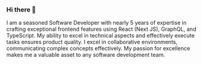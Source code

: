 ### Hi there 👋

I am a seasoned Software Developer with nearly 5 years of expertise in crafting exceptional frontend
features using React (Next JS), GraphQL, and TypeScript. My ability to excel in technical aspects and
effectively execute tasks ensures product quality. I excel in collaborative environments,
communicating complex concepts effectively. My passion for excellence makes me a valuable asset
to any software development team.

<!--
**shubhambombarde/shubhambombarde** is a ✨ _special_ ✨ repository because its `README.md` (this file) appears on your GitHub profile.

Here are some ideas to get you started:

- 🔭 I’m currently working on ...
- 🌱 I’m currently learning ...
- 👯 I’m looking to collaborate on ...
- 🤔 I’m looking for help with ...
- 💬 Ask me about ...
- 📫 How to reach me: ...
- 😄 Pronouns: ...
- ⚡ Fun fact: ...
-->
